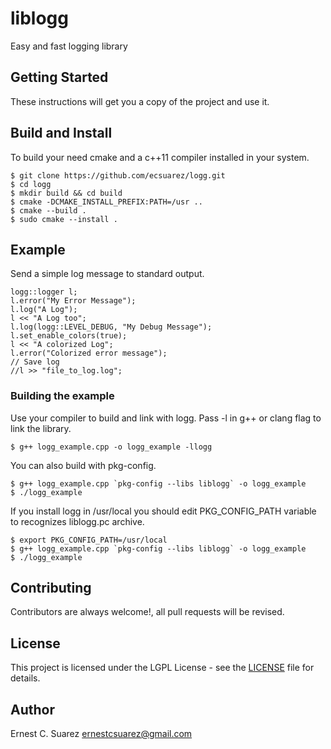 # liblogg
Easy and fast logging library

## Getting Started
These instructions will get you a copy of the project and use it.

##  Build and Install
To build your need cmake and a c++11 compiler installed in your system.

```
$ git clone https://github.com/ecsuarez/logg.git
$ cd logg
$ mkdir build && cd build
$ cmake -DCMAKE_INSTALL_PREFIX:PATH=/usr ..
$ cmake --build .
$ sudo cmake --install .
```

## Example
Send a simple log message to standard output.

	logg::logger l;
	l.error("My Error Message");
	l.log("A Log");
	l << "A Log too";
	l.log(logg::LEVEL_DEBUG, "My Debug Message");
	l.set_enable_colors(true);
	l << "A colorized Log";
	l.error("Colorized error message");
	// Save log
	//l >> "file_to_log.log";

### Building the example
Use your compiler to build and link with logg. Pass -l in g++ or clang flag to link the library.

```
$ g++ logg_example.cpp -o logg_example -llogg
```

You can also build with pkg-config.

```
$ g++ logg_example.cpp `pkg-config --libs liblogg` -o logg_example
$ ./logg_example
```

If you install logg in /usr/local you should edit PKG_CONFIG_PATH variable to recognizes
liblogg.pc archive.

```
$ export PKG_CONFIG_PATH=/usr/local
$ g++ logg_example.cpp `pkg-config --libs liblogg` -o logg_example
$ ./logg_example
```

## Contributing
Contributors are always welcome!, all pull requests will be revised.

## License
This project is licensed under the LGPL License - see the [LICENSE](LICENSE) file for details.

## Author
Ernest C. Suarez <ernestcsuarez@gmail.com>
